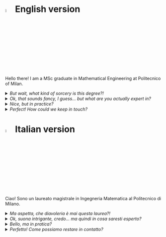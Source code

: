 <!--
**federicomor/federicomor** is a ✨ _special_ ✨ repository because its `README.md` (this file) appears on your GitHub profile.

Here are some ideas to get you started:

- 🔭 I’m currently working on ...
- 🌱 I’m currently learning ...
- 👯 I’m looking to collaborate on ...
- 🤔 I’m looking for help with ...
- 💬 Ask me about ...
- 📫 How to reach me: ...
- 😄 Pronouns: ...
- ⚡ Fun fact: ...
-->

# <img src="https://flagcdn.com/gb.svg" width="5%" alt="United Kingdom"> English version
 
Hello there! I am a MSc graduate in Mathematical Engineering at Politecnico of Milan. 

<details>
  <summary><i>But wait, what kind of sorcery is this degree?!</i></summary>
For me, it was the perfect balance between studying complex and pure mathematical topics (Analysis, PDEs, Probability, Statistics, etc) while always keeping an eye on their real-world applications, thanks to the presence of many computer science courses (e.g. Algorithms and Parallel Computing and Advanced Programming for Scientific Computing) as well as some more exotic ones (Game Theory, Optimization, Stochastic Dynamical Models). So yes, indeed, "mathematical engineering".
</details>

<details>
  <summary><i>
   Ok, that sounds fancy, I guess... but what are you actually expert in?
  </i></summary>
Well, as I said, I enjoyed studying complex topics of advanced mathematics, but what I especially loved was exploring how to turn them into real-world applications through computational means. For example, in Optimization, we learned how to translate a problem into a mathematical formulation and then solve real instances of that problem by writing some kind of computer program. In Stochastic Dynamical Models, we studied how Markov Chains could help to model real-world scenarios, like customers flow into a shop or the spread of an infectious disease, allowing us to analyse such contexts through mathematical lenses – or, you know, by just coding another simple program.  <br>
And finally, in my thesis, I worked on refining the theoretical formulation of a Bayesian clustering model for spatio-temporal data, incorporating covariates information and handling the presence of missing data, as well as rewriting more efficiently the MCMC sampling algorithm of the model. Simply put: a model that is more flexible, and execution times almost halved compared to the original implementation. <br>
So, in short, I enjoy (and, I guess, this is what I am "expert" in) tackling complex problems through a mathematical approach, followed by a real implementation through some coding. 
</details>

<details>
  <summary><i>
Nice, but in practice?
  </i></summary>
Well, I am very fond of R and Julia – my main weapons of choice for problem-solving. R for statistical analysis, Julia for, well, anything else. I am purposely not an expert of Python; I find its syntax confusing and its capabilities lacking compared to the aforementioned tools. The same holds true regarding Microsoft Excel – the morgue of every real statistician. However, given the industry's demands, I have begrudgingly lowered my ideals and, with a leap of bravery, learned a bit of them too. <br>
Moving to old-school stuff, I have expertise in C, C++, and Matlab – languages we studied and employed extensively at university. I also enjoy playing with Bash scripts since I am confident with Linux-based operating systems, along with the traditional Windows ones. <br>
As for writing, I fell in love with LaTeX at first sight – nothing beats its typographical perfection. Moreover, the idea of coding and receiving as output a pdf is truly impressive.
</details>

<details>
  <summary><i>
Perfect! How could we keep in touch?
  </i></summary>
You can find everything on Linkedin: https://www.linkedin.com/in/federico-angelo-mor/
</details>

# <img src="https://flagcdn.com/it.svg" width="5%" alt="United Kingdom"> Italian version
Ciao! Sono un laureato magistrale in Ingegneria Matematica al Politecnico di Milano. 

<details>
  <summary><i>
Ma aspetta, che diavoleria è mai questa laurea?!
  </i></summary>
Per me, ha rappresentato il perfetto equilibrio tra lo studio di argomenti complessi di matematica pura (Analisi, EDP, Probabilità, Statistica, ecc) tenendo sempre però d'occhio la loro conversione ad applicazioni nel mondo reale, grazie alla presenza di molti corsi di informatica (ad esempio Algoritmi e Calcolo Parallelo e Programmazione Avanzata per il Calcolo Scientifico) nonché alcuni più esotici (Teoria dei Giochi, Ottimizzazione, Modelli Dinamici Stocastici). Quindi sì, nel complesso, "ingegneria matematica".
</details>

<details>
  <summary><i>
Ok, suona intrigante, credo... ma quindi in cosa saresti esperto?
  </i></summary>
Beh, come ho detto, mi è piaciuto studiare argomenti complessi di matematica avanzata, ma quello che ho amato in particolare era esplorare la loro conversione in applicazioni del mondo reale attraverso metodi e strumenti informatici, computazionali. Per esempio, in Ottimizzazione, abbiamo imparato come tradurre un problema in una formulazione matematica e poi risolvere istanze reali di quel problema scrivendo qualche tipo di programma da eseguire al computer. In Modelli Stocastici Dinamici, abbiamo studiato come le Catena di Markov possano aiutare a modellare scenari reali, come il flusso di clienti in un negozio o la diffusione di una malattia infettiva, permettendoci di analizzare tali contesti attraverso lenti matematiche - o, beh, semplicemente scrivendo un altro piccolo programmino. <br>
Infine, nella mia tesi, ho lavorato a perfezionare la formulazione teorica di un modello bayesiano per il clustering di dati spazio-temporali, incorporando l'informazione delle covariate e gestendo la presenza di dati mancanti, nonché riscrivendo in modo più efficiente l'algoritmo di campionamento del modello. In parole povere: un modello più flessibile, e tempi di esecuzione quasi dimezzati rispetto all'implementazione originale. <br>
Per riassumere, mi piace (e, a questo punto, credo che sia ciò in cui sono "esperto") affrontare problemi complessi con un approccio matematico, seguito da una implementazione tramite forme di programmazione. 
</details>

<details>
  <summary><i>
Bello, ma in pratica?
</i></summary>
Beh, sono molto affezionato a R e Julia – le mie principali armi del mio arsenale per il problem-solving. R per l'analisi statistica, Julia per, beh, qualsiasi altra cosa. Di proposito non sono un esperto di Python; trovo la sua sintassi confusa e le sue capacità carenti rispetto agli strumenti di cui sopra. Lo stesso vale per Microsoft Excel - il mortorio di ogni vero statistico. Tuttavia, date le richieste del settore, ho rabbonito i miei ideali e, con un balzo coraggioso, ho imparato un po' anche loro. <br>
Passando alla vecchia scuola, ho esperienza in C, C++, e Matlab – linguaggi che abbiamo studiato e impiegato ampiamente all'università. Mi piace anche giocare con gli script Bash, dato che mi destreggio tra sistemi operativi basati su Linux, insieme comunque a quelli tradizionali di Windows. <br>
Per quanto riguarda la scrittura, con LaTeX è stato amore a prima vista – niente batte la sua perfezione tipografica. Inoltre programmare ed avere come output un pdf, beh, è una cosa impressionante.
</details>

<details>
  <summary><i>
Perfetto! Come possiamo restare in contatto?
</i></summary> 
Puoi trovare tutto su Linkedin: https://www.linkedin.com/in/federico-angelo-mor/
</details>
 

